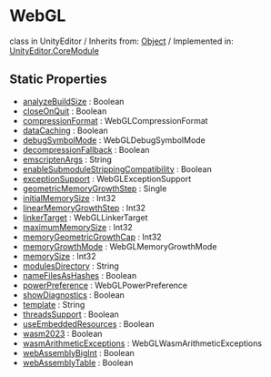 # WebGL
class in UnityEditor
 / Inherits from: <a href="https://docs.unity3d.com/6000.2/Documentation/ScriptReference/Object.html">Object</a> / Implemented in: <a href="https://docs.unity3d.com/6000.2/Documentation/ScriptReference/UnityEditor.CoreModule.html">UnityEditor.CoreModule</a>

## Static Properties
- <a href="https://docs.unity3d.com/6000.2/Documentation/ScriptReference/WebGL-analyzeBuildSize.html">analyzeBuildSize</a> : Boolean
- <a href="https://docs.unity3d.com/6000.2/Documentation/ScriptReference/WebGL-closeOnQuit.html">closeOnQuit</a> : Boolean
- <a href="https://docs.unity3d.com/6000.2/Documentation/ScriptReference/WebGL-compressionFormat.html">compressionFormat</a> : WebGLCompressionFormat
- <a href="https://docs.unity3d.com/6000.2/Documentation/ScriptReference/WebGL-dataCaching.html">dataCaching</a> : Boolean
- <a href="https://docs.unity3d.com/6000.2/Documentation/ScriptReference/WebGL-debugSymbolMode.html">debugSymbolMode</a> : WebGLDebugSymbolMode
- <a href="https://docs.unity3d.com/6000.2/Documentation/ScriptReference/WebGL-decompressionFallback.html">decompressionFallback</a> : Boolean
- <a href="https://docs.unity3d.com/6000.2/Documentation/ScriptReference/WebGL-emscriptenArgs.html">emscriptenArgs</a> : String
- <a href="https://docs.unity3d.com/6000.2/Documentation/ScriptReference/WebGL-enableSubmoduleStrippingCompatibility.html">enableSubmoduleStrippingCompatibility</a> : Boolean
- <a href="https://docs.unity3d.com/6000.2/Documentation/ScriptReference/WebGL-exceptionSupport.html">exceptionSupport</a> : WebGLExceptionSupport
- <a href="https://docs.unity3d.com/6000.2/Documentation/ScriptReference/WebGL-geometricMemoryGrowthStep.html">geometricMemoryGrowthStep</a> : Single
- <a href="https://docs.unity3d.com/6000.2/Documentation/ScriptReference/WebGL-initialMemorySize.html">initialMemorySize</a> : Int32
- <a href="https://docs.unity3d.com/6000.2/Documentation/ScriptReference/WebGL-linearMemoryGrowthStep.html">linearMemoryGrowthStep</a> : Int32
- <a href="https://docs.unity3d.com/6000.2/Documentation/ScriptReference/WebGL-linkerTarget.html">linkerTarget</a> : WebGLLinkerTarget
- <a href="https://docs.unity3d.com/6000.2/Documentation/ScriptReference/WebGL-maximumMemorySize.html">maximumMemorySize</a> : Int32
- <a href="https://docs.unity3d.com/6000.2/Documentation/ScriptReference/WebGL-memoryGeometricGrowthCap.html">memoryGeometricGrowthCap</a> : Int32
- <a href="https://docs.unity3d.com/6000.2/Documentation/ScriptReference/WebGL-memoryGrowthMode.html">memoryGrowthMode</a> : WebGLMemoryGrowthMode
- <a href="https://docs.unity3d.com/6000.2/Documentation/ScriptReference/WebGL-memorySize.html">memorySize</a> : Int32
- <a href="https://docs.unity3d.com/6000.2/Documentation/ScriptReference/WebGL-modulesDirectory.html">modulesDirectory</a> : String
- <a href="https://docs.unity3d.com/6000.2/Documentation/ScriptReference/WebGL-nameFilesAsHashes.html">nameFilesAsHashes</a> : Boolean
- <a href="https://docs.unity3d.com/6000.2/Documentation/ScriptReference/WebGL-powerPreference.html">powerPreference</a> : WebGLPowerPreference
- <a href="https://docs.unity3d.com/6000.2/Documentation/ScriptReference/WebGL-showDiagnostics.html">showDiagnostics</a> : Boolean
- <a href="https://docs.unity3d.com/6000.2/Documentation/ScriptReference/WebGL-template.html">template</a> : String
- <a href="https://docs.unity3d.com/6000.2/Documentation/ScriptReference/WebGL-threadsSupport.html">threadsSupport</a> : Boolean
- <a href="https://docs.unity3d.com/6000.2/Documentation/ScriptReference/WebGL-useEmbeddedResources.html">useEmbeddedResources</a> : Boolean
- <a href="https://docs.unity3d.com/6000.2/Documentation/ScriptReference/WebGL-wasm2023.html">wasm2023</a> : Boolean
- <a href="https://docs.unity3d.com/6000.2/Documentation/ScriptReference/WebGL-wasmArithmeticExceptions.html">wasmArithmeticExceptions</a> : WebGLWasmArithmeticExceptions
- <a href="https://docs.unity3d.com/6000.2/Documentation/ScriptReference/WebGL-webAssemblyBigInt.html">webAssemblyBigInt</a> : Boolean
- <a href="https://docs.unity3d.com/6000.2/Documentation/ScriptReference/WebGL-webAssemblyTable.html">webAssemblyTable</a> : Boolean
